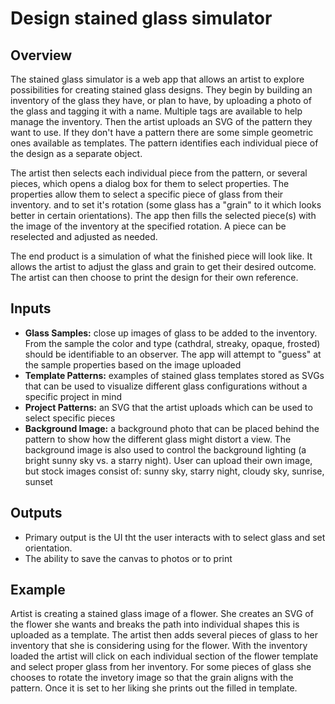 # Design stained glass simulator

## Overview
The stained glass simulator is a web app that allows an artist to explore possibilities for creating stained glass designs.  They begin by building an inventory of the glass they have, or plan to have, by uploading a photo of the glass and tagging it with a name.  Multiple tags are available to help manage the inventory.  Then the artist uploads an SVG of the pattern they want to use.  If they don't have a pattern there are some simple geometric ones available as templates.  The pattern identifies each individual piece of the design as a separate object.  

The artist then selects each individual piece from the pattern, or several pieces, which opens a dialog box for them to select properties.  The properties allow them to select a specific piece of glass from their inventory. and to set it's rotation (some glass has a "grain" to it which looks better in certain orientations).  The app then fills the selected piece(s) with the image of the inventory at the specified rotation.  A piece can be reselected and adjusted as needed.

The end product is a simulation of what the finished piece will look like.  It allows the artist to adjust the glass and grain to get their desired outcome.  The artist can then choose to print the design for their own reference.

## Inputs

- **Glass Samples:** close up images of glass to be added to the inventory.  From the sample the color and type (cathdral, streaky, opaque, frosted) should be identifiable to an observer.  The app will attempt to "guess" at the sample properties based on the image uploaded
- **Template Patterns:** examples of stained glass templates stored as SVGs that can be used to visualize different glass configurations without a specific project in mind
- **Project Patterns:** an SVG that the artist uploads which can be used to select specific pieces
- **Background Image:** a background photo that can be placed behind the pattern to show how the different glass might distort a view.  The background image is also used to control the background lighting (a bright sunny sky vs. a starry night).  User can upload their own image, but stock images consist of: sunny sky, starry night, cloudy sky, sunrise, sunset

## Outputs

- Primary output is the UI tht the user interacts with to select glass and set orientation.  
- The ability to save the canvas to photos or to print

## Example

Artist is creating a stained glass image of a flower.  She creates an SVG of the flower she wants and breaks the path into individual shapes this is uploaded as a template.  The artist then adds several pieces of glass to her inventory that she is considering using for the flower.  With the inventory loaded the artist will click on each individual section of the flower template and select proper glass from her inventory.  For some pieces of glass she chooses to rotate the invetory image so that the grain aligns with the pattern.  Once it is set to her liking she prints out the filled in template.
